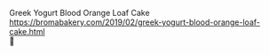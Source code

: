 Greek Yogurt Blood Orange Loaf Cake	https://bromabakery.com/2019/02/greek-yogurt-blood-orange-loaf-cake.html	
਍